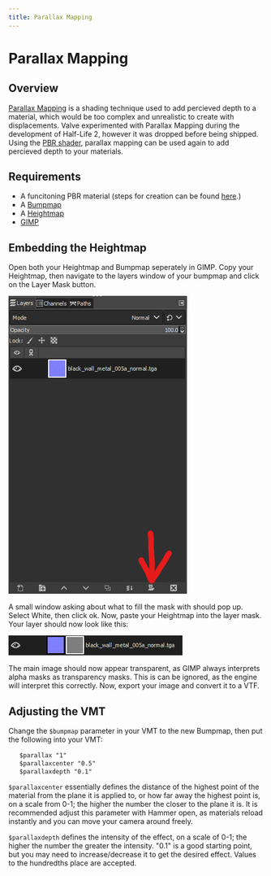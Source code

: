 ```yaml
---
title: Parallax Mapping
---
```

# Parallax Mapping
## Overview
[Parallax Mapping](https://learnopengl.com/Advanced-Lighting/Parallax-Mapping) is a shading technique used to add percieved depth to a material, which would be too complex and unrealistic to create with displacements. Valve experimented with Parallax Mapping during the development of Half-Life 2, however it was dropped before being shipped. Using the [PBR shader](/shared/reference/materials/pbrshader), parallax mapping can be used again to add percieved depth to your materials.
## Requirements
* A funcitoning PBR material (steps for creation can be found [here](/shared/reference/materials/materialcreation).)
* A [Bumpmap](https://developer.valvesoftware.com/wiki/Bump_map)
* A [Heightmap](https://developer.valvesoftware.com/wiki/Heightmap)
* [GIMP](https://www.gimp.org/)
## Embedding the Heightmap
Open both your Heightmap and Bumpmap seperately in GIMP. Copy your Heightmap, then navigate to the layers window of your bumpmap and click on the Layer Mask button.

![Click on the hand holding a mask](https://raw.githubusercontent.com/Equalizer5118/Wiki/patch-1/assets/PBR_images/Layermaskbutton.png)

A small window asking about what to fill the mask with should pop up. Select White, then click ok. Now, paste your Heightmap into the layer mask. Your layer should now look like this:
 
![The Heightmap is in a seperate box next to the bumpmap](https://raw.githubusercontent.com/Equalizer5118/Wiki/patch-1/assets/PBR_images/Layersfinal.png)

The main image should now appear transparent, as GIMP always interprets alpha masks as transparency masks. This is can be ignored, as the engine will interpret this correctly. Now, export your image and convert it to a VTF. 
## Adjusting the VMT
Change the `$bumpmap` parameter in your VMT to the new Bumpmap, then put the following into your VMT:
```
   $parallax "1"
   $parallaxcenter "0.5"
   $parallaxdepth "0.1"
```
`$parallaxcenter` essentially defines the distance of the highest point of the material from the plane it is applied to, or how far away the highest point is, on a scale from 0-1; the higher the number the closer to the plane it is. It is recommended adjust this parameter with Hammer open, as materials reload instantly and you can move your camera around freely. 

`$parallaxdepth` defines the intensity of the effect, on a scale of 0-1; the higher the number the greater the intensity. "0.1" is a good starting point, but you may need to increase/decrease it to get the desired effect. Values to the hundredths place are accepted.